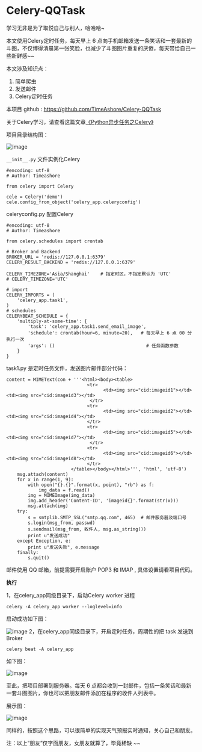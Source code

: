 # Celery-QQTask
学习无非是为了取悦自己与别人，哈哈哈~

本文使用Celery定时任务，每天早上 6 点向手机邮箱发送一条笑话和一套最新的斗图，不仅博得清晨第一张笑脸，也减少了斗图图片重复的厌倦，每天带给自己一些新鲜感~~

本文涉及知识点：
1. 简单爬虫
2. 发送邮件
3. Celery定时任务

本项目 github :  https://github.com/TimeAshore/Celery-QQTask

关于Celery学习，请查看这篇文章[《Python异步任务之Celery》](https://www.cnblogs.com/ldy-miss/p/9141855.html)

项目目录结构图：

![image](https://upload-images.jianshu.io/upload_images/9136166-b6bf82395819c1bd.png?imageMogr2/auto-orient/strip%7CimageView2/2/w/700)

`__init__.py` 文件实例化Celery

```
#encoding: utf-8
# Author: Timeashore

from celery import Celery

cele = Celery('demo')
cele.config_from_object('celery_app.celeryconfig')
```
celeryconfig.py 配置Celery

```
#encoding: utf-8
# Author: Timeashore

from celery.schedules import crontab

# Broker and Backend
BROKER_URL = 'redis://127.0.0.1:6379'
CELERY_RESULT_BACKEND = 'redis://127.0.0.1:6379'

CELERY_TIMEZONE='Asia/Shanghai'    # 指定时区，不指定默认为 'UTC'
# CELERY_TIMEZONE='UTC'

# import
CELERY_IMPORTS = (
    'celery_app.task1',
)
# schedules
CELERYBEAT_SCHEDULE = {
    'multiply-at-some-time': {
        'task': 'celery_app.task1.send_email_image',
        'schedule': crontab(hour=6, minute=20),   # 每天早上 6 点 00 分执行一次
        'args': ()                                  # 任务函数参数
    }
}
```


task1.py 是定时任务文件，发送图片邮件部分代码：

```
content = MIMEText(con + '''<html><body><table>
                              <tr>
                                    <td><img src="cid:imageid1"></td><td><img src="cid:imageid3"></td>
                               </tr>
                              <tr>
                                    <td><img src="cid:imageid2"></td><td><img src="cid:imageid4"></td>
                              </tr>
                              <tr>
                                    <td><img src="cid:imageid5"></td><td><img src="cid:imageid7"></td>
                               </tr>
                              <tr>
                                    <td><img src="cid:imageid6"></td><td><img src="cid:imageid8"></td>
                              </tr>
                        </table></body></html>''', 'html', 'utf-8')
    msg.attach(content)
    for x in range(1, 9):
        with open("{}.{}".format(x, point), "rb") as f:
            img_data = f.read()
        img = MIMEImage(img_data)
        img.add_header('Content-ID', 'imageid{}'.format(str(x)))
        msg.attach(img)
    try:
        s = smtplib.SMTP_SSL("smtp.qq.com", 465)  # 邮件服务器及端口号
        s.login(msg_from, passwd)
        s.sendmail(msg_from, 收件人, msg.as_string())
        print u"发送成功"
    except Exception, e:
        print u"发送失败", e.message
    finally:
        s.quit()
```

邮件使用 QQ 邮箱，前提需要开启账户 POP3 和 IMAP , 具体设置请看项目代码。


**执行**


1，在celery_app同级目录下，启动Celery worker 进程

```
celery -A celery_app worker --loglevel=info
```
启动成功如下图：

![image](https://upload-images.jianshu.io/upload_images/9136166-9b43d97fb2f4f1e3.png?imageMogr2/auto-orient/strip%7CimageView2/2/w/700)
2，在celery_app同级目录下，开启定时任务，周期性的把 task 发送到 Broker 

```
celery beat -A celery_app
```
如下图：

![image](https://upload-images.jianshu.io/upload_images/9136166-afffa049827b3bcd.png?imageMogr2/auto-orient/strip%7CimageView2/2/w/700)




至此，把项目部署到服务器。每天 6 点都会收到一封邮件，包括一条笑话和最新一套斗图图片，你也可以把朋友邮件添加在程序的收件人列表中。

展示图：

![image](https://upload-images.jianshu.io/upload_images/9136166-135f26b33ca2d7f4.png?imageMogr2/auto-orient/strip%7CimageView2/2/w/700)

同样的，按照这个思路，可以很简单的实现天气预报实时通知，关心自己和朋友。

注：以上“朋友”仅字面朋友，女朋友就算了，毕竟稀缺 ~~
























